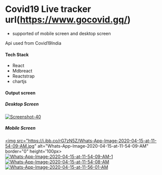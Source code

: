 # Covid19 Live tracker url(https://www.gocovid.gq/)

* supported of mobile screen and desktop screen

Api used from Covid19India

#### Tech Stack
* React
* Mdbreact
* Reactstrap
* chartjs

#### Output screen
##### Desktop Screen
<a href="https://ibb.co/LdXGxRv"><img src="https://i.ibb.co/607dHwN/Screenshot-40.png" alt="Screenshot-40" border="0"></a>

##### Mobile Screen
<a href="https://ibb.co/ynfZ7g8"><img src="https://i.ibb.co/rG7zN5Z/Whats-App-Image-2020-04-15-at-11-54-09-AM.jpg" alt="Whats-App-Image-2020-04-15-at-11-54-09-AM" border="0" height='100px></a>
<a href="https://ibb.co/89cmRN1"><img src="https://i.ibb.co/2dNFLWG/Whats-App-Image-2020-04-15-at-11-54-09-AM-1.jpg" alt="Whats-App-Image-2020-04-15-at-11-54-09-AM-1" border="0"></a>
<a href="https://ibb.co/DDWZp9N"><img src="https://i.ibb.co/MDSm6cb/Whats-App-Image-2020-04-15-at-11-54-08-AM.jpg" alt="Whats-App-Image-2020-04-15-at-11-54-08-AM" border="0"></a>
<a href="https://ibb.co/txLbSw6"><img src="https://i.ibb.co/TbWHZDG/Whats-App-Image-2020-04-15-at-11-56-01-AM.jpg" alt="Whats-App-Image-2020-04-15-at-11-56-01-AM" border="0"></a>
